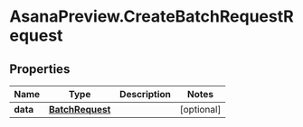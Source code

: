 # AsanaPreview.CreateBatchRequestRequest

## Properties

Name | Type | Description | Notes
------------ | ------------- | ------------- | -------------
**data** | [**BatchRequest**](BatchRequest.md) |  | [optional] 


